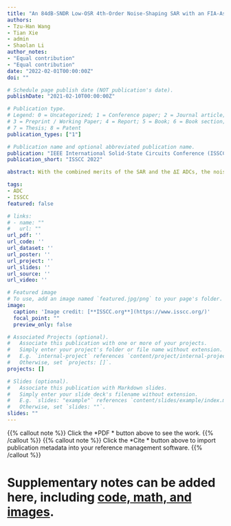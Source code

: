 ```yaml
---
title: "An 84dB-SNDR Low-OSR 4th-Order Noise-Shaping SAR with an FIA-Assisted EF-CRFF Structure and Noise-Mitigated Push-Pull Buffer-in-Loop Technique"
authors:
- Tzu-Han Wang
- Tian Xie
- admin
- Shaolan Li
author_notes:
- "Equal contribution"
- "Equal contribution"
date: "2022-02-01T00:00:00Z"
doi: ""

# Schedule page publish date (NOT publication's date).
publishDate: "2021-02-10T00:00:00Z"

# Publication type.
# Legend: 0 = Uncategorized; 1 = Conference paper; 2 = Journal article;
# 3 = Preprint / Working Paper; 4 = Report; 5 = Book; 6 = Book section;
# 7 = Thesis; 8 = Patent
publication_types: ["1"]

# Publication name and optional abbreviated publication name.
publication: "IEEE International Solid-State Circuits Conference (ISSCC) 2022, accepted"
publication_short: "ISSCC 2022"

abstract: With the combined merits of the SAR and the ΔΣ ADCs, the noise-shaping (NS) SAR architecture can achieve high resolution with a mild OSR, making it versatile for a wide range of applications. Nonetheless, designing a highly power-efficient NS-SAR under relatively low OSRs (<8) can be challenging. It requires the design to concurrently address two key considerations. The first is to implement high-order optimized NS with simple and low-power hardware that maximally preserves a SAR’s efficient nature. In this regard, two recent works report 4th-order NS using a cascaded EF structure [1] and an FVF-assisted CIFF structure [2] respectively, both allowing aggressive NTFs to be realized with simple open-loop amps. However, they still employ static amps/buffers, which limit the power improvement. Also, the lack of NTF optimization makes them nonideal for low OSR designs. The second concern is the growing kT/C noise contribution under low OSR and the related large stress on the input driver. To alleviate this issue, ref [3] presents an NS-SAR with a loop-embedded input buffer that decouples the input capacitance from the kT/C noise constraint; but it suffers from large noise penalty introduced by the buffer and the separated CDAC. Alternatively, a sampling noise cancellation (SNC) technique is proposed in [4] to facilitate a smaller CDAC value. However, owing to imperfect cancellation caused by circuit non-idealities, the CDAC can remain considerably large.

tags:
- ADC
- ISSCC
featured: false

# links:
# - name: ""
#   url: ""
url_pdf: ''
url_code: ''
url_dataset: ''
url_poster: ''
url_project: ''
url_slides: ''
url_source: ''
url_video: ''

# Featured image
# To use, add an image named `featured.jpg/png` to your page's folder. 
image:
  caption: 'Image credit: [**ISSCC.org**](https://www.isscc.org/)'
  focal_point: ""
  preview_only: false

# Associated Projects (optional).
#   Associate this publication with one or more of your projects.
#   Simply enter your project's folder or file name without extension.
#   E.g. `internal-project` references `content/project/internal-project/index.md`.
#   Otherwise, set `projects: []`.
projects: []

# Slides (optional).
#   Associate this publication with Markdown slides.
#   Simply enter your slide deck's filename without extension.
#   E.g. `slides: "example"` references `content/slides/example/index.md`.
#   Otherwise, set `slides: ""`.
slides: ""
---
```


{{% callout note %}}
Click the *PDF * button above to see the work.
{{% /callout %}}
{{% callout note %}}
Click the *Cite * button above to import publication metadata into your reference management software.
{{% /callout %}}

#  Supplementary notes can be added here, including [code, math, and images](https://wowchemy.com/docs/writing-markdown-latex/).
